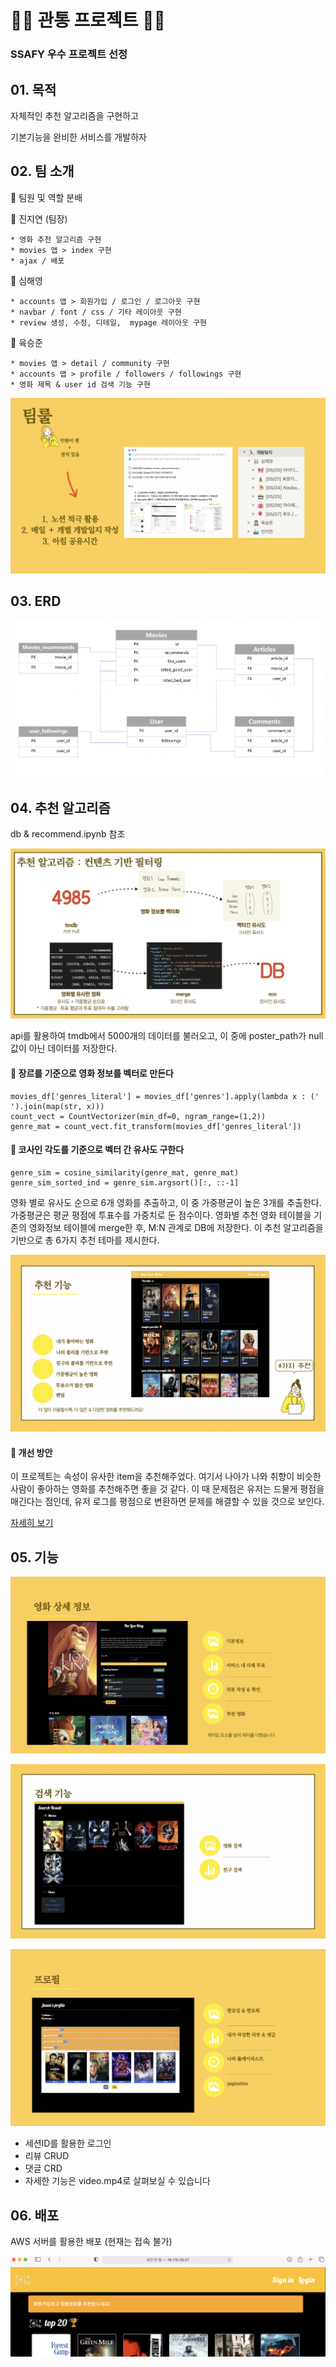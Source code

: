 # 👩‍💻 관통 프로젝트 👨‍💻

### SSAFY 우수 프로젝트 선정

## 01. 목적

자체적인 추천 알고리즘을 구현하고

기본기능을 완비한 서비스를 개발하자



## 02. 팀 소개

🍟 팀원 및 역할 분배

🍊 진지연 (팀장)

	* 영화 추천 알고리즘 구현
	* movies 앱 > index 구현
	* ajax / 배포

🍍 심해영

```
* accounts 앱 > 회원가입 / 로그인 / 로그아웃 구현
* navbar / font / css / 기타 레이아웃 구현
* review 생성, 수정, 디테일,  mypage 레이아웃 구현
```

🥑 육승준

```
* movies 앱 > detail / community 구현
* accounts 앱 > profile / followers / followings 구현
* 영화 제목 & user id 검색 기능 구현
```

![팀룰](README.assets/팀룰.png)



## 03. ERD

![ERD](README.assets/ERD.png)



## 04. 추천 알고리즘

db & recommend.ipynb 참조

![추천알고리즘](README.assets/추천알고리즘.png)


api를  활용하여 tmdb에서 5000개의 데이터를 불러오고, 이 중에 poster_path가 null값이 아닌 데이터를 저장한다. 

#### 🌵 장르를 기준으로 영화 정보를 벡터로 만든다

```
movies_df['genres_literal'] = movies_df['genres'].apply(lambda x : (' ').join(map(str, x)))
count_vect = CountVectorizer(min_df=0, ngram_range=(1,2))
genre_mat = count_vect.fit_transform(movies_df['genres_literal'])
```

#### 🌵 코사인 각도를 기준으로 벡터 간 유사도 구한다

```
genre_sim = cosine_similarity(genre_mat, genre_mat)
genre_sim_sorted_ind = genre_sim.argsort()[:, ::-1]
```

영화 별로 유사도 순으로 6개 영화를 추출하고, 이 중 가중평균이 높은 3개를 추출한다. 가중평균은 평균 평점에 투표수를 가중치로 둔 점수이다. 영화별 추천 영화 테이블을 기존의 영화정보 테이블에 merge한 후, M:N 관계로 DB에 저장한다. 이 추천 알고리즘을 기반으로 총 6가지 추천 테마를 제시한다.

![추천알고리즘](README.assets/추천기능.png)

#### 🌵 개선 방안

이 프로젝트는 속성이 유사한 item을 추천해주었다. 여기서 나아가 나와 취향이 비슷한 사람이 좋아하는 영화를 추천해주면 좋을 것 같다. 이 때 문제점은 유저는 드물게 평점을 매긴다는 점인데, 유저 로그를 평점으로 변환하면 문제를 해결할 수 있을 것으로 보인다.

[자세히 보기](https://github.com/JinJiyeon/dataScience/tree/master/93_Recommendation)



## 05. 기능

![상세정보](README.assets/상세정보.png)

![검색기능](README.assets/검색기능.png)

![프로필기능](README.assets/프로필.png)

- 세션ID를 활용한 로그인
- 리뷰 CRUD
- 댓글 CRD
- 자세한 기능은 video.mp4로 살펴보실 수 있습니다



## 06. 배포

AWS 서버를 활용한 배포 (현재는 접속 불가)

![배포](README.assets/배포.png)